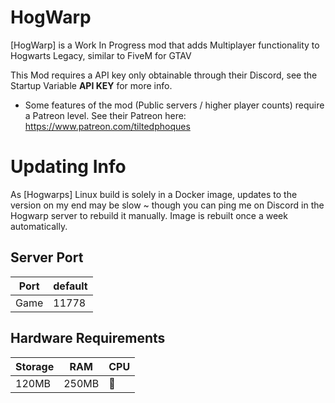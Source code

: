# HogWarp
[HogWarp] is a Work In Progress mod that adds Multiplayer functionality to Hogwarts Legacy, similar to FiveM for GTAV

This Mod requires a API key only obtainable through their Discord, see the Startup Variable **API KEY** for more info.
- Some features of the mod (Public servers / higher player counts) require a Patreon level. See their Patreon here: https://www.patreon.com/tiltedphoques

# Updating Info
As [Hogwarps] Linux build is solely in a Docker image, updates to the version on my end may be slow ~ though you can ping me on Discord in the Hogwarp server to rebuild it manually. Image is rebuilt once a week automatically.

## Server Port
| Port    | default |
|---------|---------|
| Game    | 11778   |

## Hardware Requirements
| Storage | RAM     | CPU |
|---------|---------|-----|
| 120MB   | 250MB   | 🥔  |


